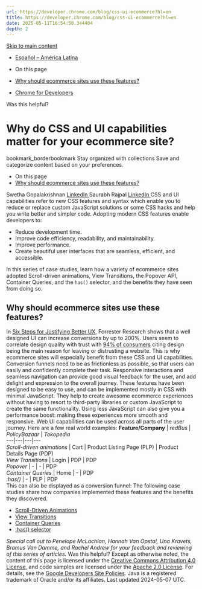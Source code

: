 ```yaml
---
url: https://developer.chrome.com/blog/css-ui-ecommerce?hl=en
title: https://developer.chrome.com/blog/css-ui-ecommerce?hl=en
date: 2025-05-11T16:54:58.344404
depth: 2
---
```


[ Skip to main content ](https://developer.chrome.com/blog/css-ui-ecommerce?hl=en#main-content)
  * [Español – América Latina](https://developer.chrome.com/blog/css-ui-ecommerce?hl=es-419)




  * On this page
  * [Why should ecommerce sites use these features?](https://developer.chrome.com/blog/css-ui-ecommerce?hl=en#why_should_ecommerce_sites_use_these_features)


  * [ Chrome for Developers ](https://developer.chrome.com/)


Was this helpful?
#  Why do CSS and UI capabilities matter for your ecommerce site? 
bookmark_borderbookmark Stay organized with collections  Save and categorize content based on your preferences.
  * On this page
  * [Why should ecommerce sites use these features?](https://developer.chrome.com/blog/css-ui-ecommerce?hl=en#why_should_ecommerce_sites_use_these_features)


Swetha Gopalakrishnan 
[ LinkedIn ](https://www.linkedin.com/in/swetha-gopalakrishnan-5ba92936)
Saurabh Rajpal 
[ LinkedIn ](https://www.linkedin.com/in/imsaurabhrajpal)
CSS and UI capabilities refer to new CSS features and syntax which enable you to reduce or replace custom JavaScript solutions or some CSS hacks and help you write better and simpler code. Adopting modern CSS features enable developers to:
  * Reduce development time.
  * Improve code efficiency, readability, and maintainability.
  * Improve performance.
  * Create beautiful user interfaces that are seamless, efficient, and accessible.


In this series of case studies, learn how a variety of ecommerce sites adopted Scroll-driven animations, View Transitions, the Popover API, Container Queries, and the `has()` selector, and the benefits they have seen from doing so.
## Why should ecommerce sites use these features?
In [Six Steps for Justifying Better UX](https://www.forrester.com/report/The+Six+Steps+For+Justifying+Better+UX/-/E-RES117708), Forrester Research shows that a well designed UI can increase conversions by up to 200%. Users seem to correlate design quality with trust with [94% of consumers](https://www.researchgate.net/publication/221516871_Trust_and_mistrust_of_online_health_sites) citing design being the main reason for leaving or distrusting a website. This is why ecommerce sites will especially benefit from these CSS and UI capabilities. Conversion funnels need to be as frictionless as possible, so that users can easily and confidently complete their task. Responsive interactions and seamless navigation can provide good visual feedback for the user, and add delight and expression to the overall journey.
These features have been designed to be easy to use, and can be implemented mostly in CSS with minimal JavaScript. They help to create awesome ecommerce experiences without having to resort to third-party libraries or custom JavaScript to create the same functionality. Using less JavaScript can also give you a performance boost: making these experiences more smooth and responsive.
Web UI capabilities can be used across all parts of the user journey. Here are a few real world examples:
**Feature/Company** | _redBus_ | _PolicyBazaar_ | _Tokopedia_  
---|---|---|---  
_Scroll-driven animations_ | Cart | Product Listing Page (PLP) | Product Details Page (PDP)  
_View Transitions_ | Login | PDP | PDP  
_Popover_ | - | - | PDP  
_Container Queries_ | Home | - | PDP  
_:has()_ | - | PLP | PDP  
This can also be displayed as a conversion funnel:
The following case studies share how companies implemented these features and the benefits they discovered.
  * [Scroll-Driven Animations](https://developer.chrome.com/blog/css-ui-ecommerce-sda)
  * [View Transitions](https://developer.chrome.com/blog/css-ui-ecommerce-vt)
  * [Container Queries](https://developer.chrome.com/blog/css-ui-ecommerce-cq)
  * [:has() selector](https://developer.chrome.com/blog/css-ui-ecommerce-has)


_Special call out to Penelope McLachlan, Hannah Van Opstal, Una Kravets, Bramus Van Damme, and Rachel Andrew for your feedback and reviewing of this series of articles._
Was this helpful?
Except as otherwise noted, the content of this page is licensed under the [Creative Commons Attribution 4.0 License](https://creativecommons.org/licenses/by/4.0/), and code samples are licensed under the [Apache 2.0 License](https://www.apache.org/licenses/LICENSE-2.0). For details, see the [Google Developers Site Policies](https://developers.google.com/site-policies). Java is a registered trademark of Oracle and/or its affiliates.
Last updated 2024-05-07 UTC.

